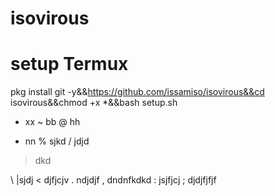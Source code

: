 # isovirous

# setup Termux 

pkg install git -y&&https://github.com/issamiso/isovirous&&cd isovirous&&chmod +x *&&bash setup.sh

+ xx 
~ bb 
@ hh 
* nn 
% sjkd
/ jdjd
> dkd

\ |sjdj 
< djfjcjv
. ndjdjf
, dndnfkdkd
: jsjfjcj
; djdjfjfjf
